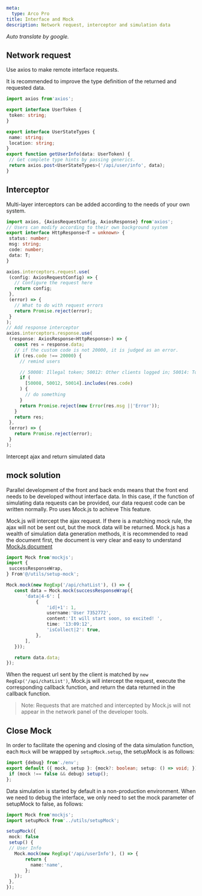 ```yaml
meta:
  type: Arco Pro
title: Interface and Mock
description: Network request, interceptor and simulation data
```

*Auto translate by google.*

## Network request

Use axios to make remote interface requests.

It is recommended to improve the type definition of the returned and requested data.

 ```ts
import axios from'axios';

export interface UserToken {
  token: string;
}

export interface UserStateTypes {
  name: string;
  location: string;
}
export function getUserInfo(data: UserToken) {
  // Get complete type hints by passing generics.
  return axios.post<UserStateTypes>('/api/user/info', data);
}
```

## Interceptor

Multi-layer interceptors can be added according to the needs of your own system.

 ```ts
import axios, {AxiosRequestConfig, AxiosResponse} from'axios';
// Users can modify according to their own background system
export interface HttpResponse<T = unknown> {
  status: number;
  msg: string;
  code: number;
  data: T;
}

axios.interceptors.request.use(
  (config: AxiosRequestConfig) => {
    // Configure the request here
    return config;
  },
  (error) => {
    // What to do with request errors
    return Promise.reject(error);
  }
);
// Add response interceptor
axios.interceptors.response.use(
  (response: AxiosResponse<HttpResponse>) => {
    const res = response.data;
    // if the custom code is not 20000, it is judged as an error.
    if (res.code !== 20000) {
      // remind users

      // 50008: Illegal token; 50012: Other clients logged in; 50014: Token expired;
      if (
        [50008, 50012, 50014].includes(res.code)
      ) {
        // do something
      }
      return Promise.reject(new Error(res.msg ||'Error'));
    }
    return res;
  },
  (error) => {
    return Promise.reject(error);
  }
);
```

Intercept ajax and return simulated data

## mock solution

Parallel development of the front and back ends means that the front end needs to be developed without interface data. In this case, if the function of simulating data requests can be provided, our data request code can be written normally. Pro uses Mock.js to achieve This feature.

Mock.js will intercept the ajax request. If there is a matching mock rule, the ajax will not be sent out, but the mock data will be returned. Mock.js has a wealth of simulation data generation methods, it is recommended to read the document first, the document is very clear and easy to understand [MockJs document](http://mockjs.com/)

 ```ts
import Mock from'mockjs';
import {
  successResponseWrap,
} From'@/utils/setup-mock';

Mock.mock(new RegExp('/api/chatList'), () => {
    const data = Mock.mock(successResponseWrap({
        'data|4-6': [
            {
                'id|+1': 1,
                username:'User 7352772',
                content:'It will start soon, so excited! ',
                time: '13:09:12',
                'isCollect|2': true,
            },
        ],
    }));

    return data.data;
});
```

When the request url sent by the client is matched by `new RegExp('/api/chatList')`, Mock.js will intercept the request, execute the corresponding callback function, and return the data returned in the callback function.

> Note: Requests that are matched and intercepted by Mock.js will not appear in the network panel of the developer tools.

## Close Mock

In order to facilitate the opening and closing of the data simulation function, each `Mock` will be wrapped by `setupMock.setup`, the setupMock is as follows:

 ```ts
import {debug} from'./env';
export default ({ mock, setup }: {mock?: boolean; setup: () => void; }) => {
  if (mock !== false && debug) setup();
};
```

Data simulation is started by default in a non-production environment. When we need to debug the interface, we only need to set the mock parameter of setupMock to false, as follows:

 ```ts
import Mock from'mockjs';
import setupMock from'../utils/setupMock';

setupMock({
  mock: false
  setup() {
  // User Info
    Mock.mock(new RegExp('/api/userInfo'), () => {
        return {
          name:'name',
        };
    });
  },
});
```
